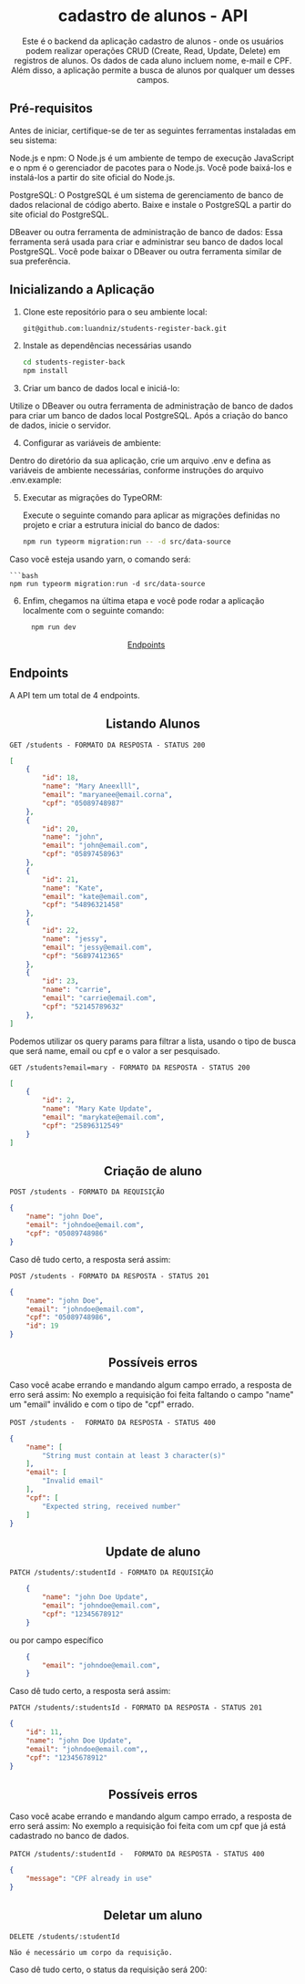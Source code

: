 

<h1 align="center">
  cadastro de alunos - API
</h1>

<p align = "center">
Este é o backend da aplicação cadastro de alunos - onde os usuários podem realizar operações CRUD (Create, Read, Update, Delete) em registros de alunos. Os dados de cada aluno incluem nome, e-mail e CPF. Além disso, a aplicação permite a busca de alunos por qualquer um desses campos.
</p>

## Pré-requisitos

Antes de iniciar, certifique-se de ter as seguintes ferramentas instaladas em seu sistema:

Node.js e npm: O Node.js é um ambiente de tempo de execução JavaScript e o npm é o gerenciador de pacotes para o Node.js. Você pode baixá-los e instalá-los a partir do site oficial do Node.js.

PostgreSQL: O PostgreSQL é um sistema de gerenciamento de banco de dados relacional de código aberto. Baixe e instale o PostgreSQL a partir do site oficial do PostgreSQL.

DBeaver ou outra ferramenta de administração de banco de dados: Essa ferramenta será usada para criar e administrar seu banco de dados local PostgreSQL. Você pode baixar o DBeaver ou outra ferramenta similar de sua preferência.

## Inicializando a Aplicação

1. Clone este repositório para o seu ambiente local:

   ```bash
   git@github.com:luandniz/students-register-back.git

2. Instale as dependências necessárias usando
    ```bash
    cd students-register-back
    npm install

3. Criar um banco de dados local e iniciá-lo:

Utilize o DBeaver ou outra ferramenta de administração de banco de dados para criar um banco de dados local PostgreSQL.
Após a criação do banco de dados, inicie o servidor.

4. Configurar as variáveis de ambiente:

Dentro do diretório da sua aplicação, crie um arquivo .env e defina as variáveis de ambiente necessárias, conforme instruções do arquivo .env.example:

5. Executar as migrações do TypeORM:

    Execute o seguinte comando para aplicar as migrações definidas no projeto e criar a estrutura inicial do banco de dados:
    ```bash
    npm run typeorm migration:run -- -d src/data-source


Caso você esteja usando yarn, o comando será:
    
    ```bash
    npm run typeorm migration:run -d src/data-source

  
6. Enfim, chegamos na última etapa e você pode rodar a aplicação localmente com o seguinte comando:
   ```bash
     npm run dev


<p align="center">
  <a href="#endpoints">Endpoints</a>&nbsp;&nbsp;&nbsp;&nbsp;&nbsp;&nbsp;
</p>

## **Endpoints**

A API tem um total de 4 endpoints. <br/>

<h2 align ='center'> Listando Alunos </h2>

`GET /students - FORMATO DA RESPOSTA - STATUS 200`

```json
[
	{
		"id": 18,
		"name": "Mary Aneexlll",
		"email": "maryanee@email.corna",
		"cpf": "05089748987"
	},
	{
		"id": 20,
		"name": "john",
		"email": "john@email.com",
		"cpf": "05897458963"
	},
	{
		"id": 21,
		"name": "Kate",
		"email": "kate@email.com",
		"cpf": "54896321458"
	},
	{
		"id": 22,
		"name": "jessy",
		"email": "jessy@email.com",
		"cpf": "56897412365"
	},
	{
		"id": 23,
		"name": "carrie",
		"email": "carrie@email.com",
		"cpf": "52145789632"
	},
]
```


Podemos utilizar os query params para filtrar a lista, usando o tipo de busca que será name, email ou cpf e o valor a ser pesquisado.

`GET /students?email=mary - FORMATO DA RESPOSTA - STATUS 200`

```json
[
	{
		"id": 2,
		"name": "Mary Kate Update",
		"email": "marykate@email.com",
		"cpf": "25896312549"
	}
]
```



<h2 align ='center'> Criação de aluno </h2>

`POST /students - FORMATO DA REQUISIÇÃO`

```json
{
	"name": "john Doe",
	"email": "johndoe@email.com",
	"cpf": "05089748986"
}
```

Caso dê tudo certo, a resposta será assim:

`POST /students - FORMATO DA RESPOSTA - STATUS 201`

```json
{
	"name": "john Doe",
	"email": "johndoe@email.com",
	"cpf": "05089748986",
	"id": 19
}
```


<h2 align ='center'> Possíveis erros </h2>

Caso você acabe errando e mandando algum campo errado, a resposta de erro será assim:
No exemplo a requisição foi feita faltando o campo "name" um "email" inválido e com o tipo de "cpf" errado.

`POST /students - `
` FORMATO DA RESPOSTA - STATUS 400`

```json
{
	"name": [
		"String must contain at least 3 character(s)"
	],
	"email": [
		"Invalid email"
	],
	"cpf": [
		"Expected string, received number"
	]
}
```

<h2 align ='center'> Update de aluno </h2>

`PATCH /students/:studentId - FORMATO DA REQUISIÇÃO`

```json
	{
		"name": "john Doe Update",
		"email": "johndoe@email.com",
		"cpf": "12345678912"
	}
```

ou por campo específico

```json
	{
		"email": "johndoe@email.com",
	}
```

Caso dê tudo certo, a resposta será assim:

`PATCH /students/:studentsId - FORMATO DA RESPOSTA - STATUS 201`

```json
{
	"id": 11,
	"name": "john Doe Update",
	"email": "johndoe@email.com",,
	"cpf": "12345678912"
}
```


<h2 align ='center'> Possíveis erros </h2>

Caso você acabe errando e mandando algum campo errado, a resposta de erro será assim:
No exemplo a requisição foi feita com um cpf que já está cadastrado no banco de dados.

`PATCH /students/:studentId - `
` FORMATO DA RESPOSTA - STATUS 400`

```json
{
	"message": "CPF already in use"
}
```

<h2 align ='center'> Deletar um aluno </h2>


`DELETE /students/:studentId`

```
Não é necessário um corpo da requisição.
```

Caso dê tudo certo, o status da requisição será 200:


